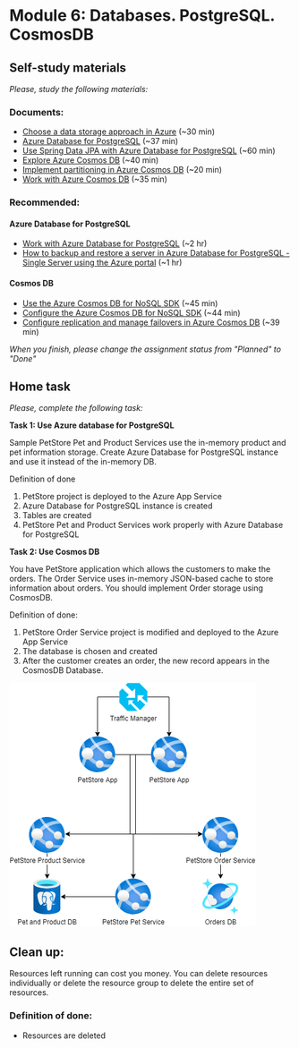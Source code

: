 # Module 6: Databases. PostgreSQL. CosmosDB
## Self-study materials

*Please, study the following materials:*

### Documents:

- [Choose a data storage approach in Azure](https://docs.microsoft.com/en-us/learn/modules/choose-storage-approach-in-azure/) (~30 min)
- [Azure Database for PostgreSQL](https://learn.microsoft.com/en-us/training/paths/introduction-to-azure-postgres/) (~37 min)
- [Use Spring Data JPA with Azure Database for PostgreSQL](https://learn.microsoft.com/en-us/azure/developer/java/spring-framework/configure-spring-data-jpa-with-azure-postgresql?toc=%2Fazure%2Fpostgresql%2Ftoc.json&bc=%2Fazure%2Fbread%2Ftoc.json&tabs=passwordless) (~60 min)
- [Explore Azure Cosmos DB](https://learn.microsoft.com/en-us/training/modules/explore-azure-cosmos-db/) (~40 min)
- [Implement partitioning in Azure Cosmos DB](https://learn.microsoft.com/en-us/training/modules/implement-partitioning-azure-cosmos-db/) (~20 min)
- [Work with Azure Cosmos DB](https://learn.microsoft.com/en-us/training/modules/work-with-cosmos-db/) (~35 min) 
### Recommended:
#### Azure Database for PostgreSQL
- [Work with Azure Database for PostgreSQL](https://learn.microsoft.com/en-us/training/paths/microsoft-learn-azure-database-for-postgresql/) (~2 hr)
- [How to backup and restore a server in Azure Database for PostgreSQL - Single Server using the Azure portal](https://learn.microsoft.com/en-us/azure/postgresql/single-server/how-to-restore-server-portal) (~1 hr)
#### Cosmos DB
- [Use the Azure Cosmos DB for NoSQL SDK](https://learn.microsoft.com/en-us/training/modules/use-azure-cosmos-db-sql-api-sdk/) (~45 min)
- [Configure the Azure Cosmos DB for NoSQL SDK](https://learn.microsoft.com/en-us/training/modules/configure-azure-cosmos-db-sql-api-sdk/) (~44 min)
- [Configure replication and manage failovers in Azure Cosmos DB](https://learn.microsoft.com/en-us/training/modules/configure-replication-manage-failovers-azure-cosmos-db/) (~39 min) 

*When you finish, please change the assignment status from "Planned" to "Done"*

## Home task
*Please, complete the following task:*

**Task 1: Use Azure database for PostgreSQL**

Sample PetStore Pet and Product Services use the in-memory product and pet information storage. Create Azure Database for PostgreSQL instance and use it instead of the in-memory DB.

Definition of done

1. PetStore project is deployed to the Azure App Service
2. Azure Database for PostgreSQL instance is created
3. Tables are created
4. PetStore Pet and Product Services work properly with Azure Database for PostgreSQL

**Task 2: Use Cosmos DB**

You have PetStore application which allows the customers to make the orders. The Order Service uses in-memory JSON-based cache to store information about orders.
You should implement Order storage using CosmosDB.

Definition of done:

1. PetStore Order Service project is modified and deployed to the Azure App Service
2. The database is chosen and created
3. After the customer creates an order, the new record appears in the CosmosDB Database. 

![PetStore with Persistent Storage](CloudXJavaAzureDev-module6.png)

## Clean up:
Resources left running can cost you money. You can delete resources individually or delete the resource group to delete the entire set of resources.
### Definition of done:
- Resources are deleted


